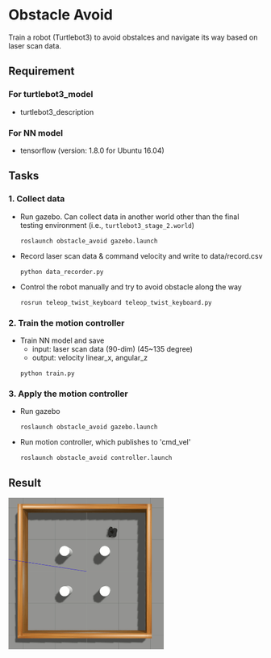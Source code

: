 # Obstacle Avoid

Train a robot (Turtlebot3) to avoid obstalces and navigate its way based on laser scan data.

## Requirement
### For turtlebot3_model
* turtlebot3_description
### For NN model
* tensorflow (version: 1.8.0 for Ubuntu 16.04)

## Tasks
### 1. Collect data
* Run gazebo. Can collect data in another world other than the final testing environment (i.e., `turtlebot3_stage_2.world`)
  ```
  roslaunch obstacle_avoid gazebo.launch
  ```
* Record laser scan data & command velocity and write to data/record.csv
  ```
  python data_recorder.py
  ```
* Control the robot manually and try to avoid obstacle along the way
  ```
  rosrun teleop_twist_keyboard teleop_twist_keyboard.py
  ```

### 2. Train the motion controller
* Train NN model and save
  * input: laser scan data (90-dim) (45~135 degree)
  * output: velocity linear_x, angular_z
  ```
  python train.py
  ```

### 3. Apply the motion controller
* Run gazebo
  ```
  roslaunch obstacle_avoid gazebo.launch
  ```
* Run motion controller, which publishes to 'cmd_vel'
  ```
  roslaunch obstacle_avoid controller.launch
  ```
## Result
<img src=demo.gif height="300">